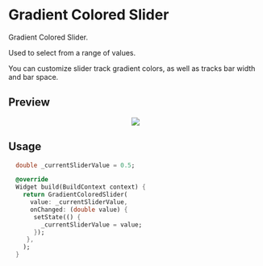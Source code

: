 # Gradient Colored Slider

Gradient Colored Slider.

Used to select from a range of values.

You can customize slider track gradient colors, as well as tracks bar width and bar space.

## Preview

<p align="center">
	<img src="https://user-images.githubusercontent.com/88337052/132983355-4ada1fde-3dca-433c-8fb2-76fff3391dbe.gif" />
</p>

## Usage

```dart
  double _currentSliderValue = 0.5;

  @override
  Widget build(BuildContext context) {
    return GradientColoredSlider(
      value: _currentSliderValue,
      onChanged: (double value) {
       setState(() {
         _currentSliderValue = value;
       });
     },
    );
  }
```


